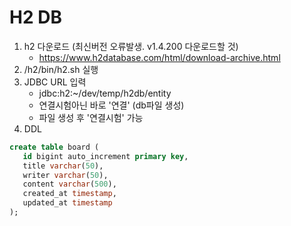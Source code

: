 # H2 DB

1. h2 다운로드 (최신버전 오류발생. v1.4.200 다운로드할 것)
   - https://www.h2database.com/html/download-archive.html
2. /h2/bin/h2.sh 실행
3. JDBC URL 입력
   - jdbc:h2:~/dev/temp/h2db/entity 
   - 연결시험아닌 바로 '연결' (db파일 생성)
   - 파일 생성 후 '연결시험' 가능
4. DDL
```sql
create table board (
   id bigint auto_increment primary key,
   title varchar(50),
   writer varchar(50),
   content varchar(500),
   created_at timestamp,
   updated_at timestamp
);
```
